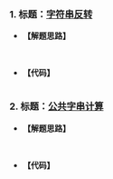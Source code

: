 ### 1. 标题：[字符串反转](https://www.nowcoder.com/practice/e45e078701ab4e4cb49393ae30f1bb04?tpId=37&&tqId=21235&rp=1&ru=/activity/oj&qru=/ta/huawei/question-ranking)
- **【解题思路】**<br>

&#160; &#160; &#160; &#160; 

- **【代码】**
```c ++

```

### 2. 标题：[公共字串计算](https://www.nowcoder.com/practice/98dc82c094e043ccb7e0570e5342dd1b?tpId=37&&tqId=21298&rp=1&ru=/activity/oj&qru=/ta/huawei/question-ranking)
- **【解题思路】**<br>

&#160; &#160; &#160; &#160; 

- **【代码】**
```c ++

```
